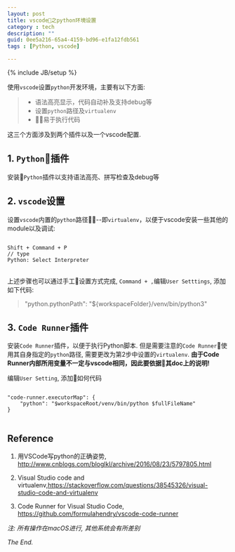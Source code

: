 ```yaml
---
layout: post
title: vscode之python环境设置
category : tech
description: ""
guid: 0ee5a216-65a4-4159-bd96-e1fa12fdb561
tags : [Python, vscode]

---
```

{% include JB/setup %}

使用`vscode`设置`python`开发环境，主要有以下方面:

> - 语法高亮显示，代码自动补及支持debug等
> - 设置`python`路径及`virtualenv`
> - 易于执行代码

这三个方面涉及到两个插件以及一个vscode配置.
## 1. `Python`插件
安装`Python`插件以支持语法高亮、拼写检查及debug等

## 2. `vscode`设置
设置`vscode`内置的`python`路径--即`virtualenv`，以便于vscode安装一些其他的module以及调试:

<pre>
<code>
Shift + Command + P
// type 
Python: Select Interpreter
</code>
</pre>

上述步骤也可以通过手工设置方式完成, `Command + ,`编辑`User Setttings`, 添加如下代码:
> "python.pythonPath": "${workspaceFolder}/venv/bin/python3"

## 3. `Code Runner`插件
安装`Code Runner`插件，以便于执行Python脚本. 但是需要注意的`Code Runner`使用其自身指定的`python`路径, 需要更改为第2步中设置的`virtualenv`. **由于Code Runner内部所用变量不一定与vscode相同，因此要依据其doc上的说明!**

编辑`User Setting`, 添加如何代码
<pre>
<code>
"code-runner.executorMap": { 
	"python": "$workspaceRoot/venv/bin/python $fullFileName" 
} 
</code>
</pre>

## Reference
1. 用VSCode写python的正确姿势, <http://www.cnblogs.com/bloglkl/archive/2016/08/23/5797805.html>

2. Visual Studio code and virtualenv,<https://stackoverflow.com/questions/38545326/visual-studio-code-and-virtualenv>

3. Code Runner for Visual Studio Code, <https://github.com/formulahendry/vscode-code-runner>

*注: 所有操作在macOS进行, 其他系统会有所差别*

*The End.*






